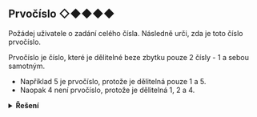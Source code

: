## Prvočíslo ◇◆◆◆◆

Požádej uživatele o zadání celého čísla. Následně urči, zda je toto číslo prvočíslo.

Prvočíslo je číslo, které je dělitelné beze zbytku pouze 2 čísly - 1 a sebou samotným.

- Například 5 je prvočíslo, protože je dělitelná pouze 1 a 5.
- Naopak 4 není prvočíslo, protože je dělitelná 1, 2 a 4.

<details>
<summary><b>Řešení</b></summary>


*pozn.: Níže je velmi neefektivní způsob. Samozřejmě existují specializované algorytmy.*

```python
testovane = int(input('Zadej číslo na otestování: '))

prvocislo = True
for n in range(2, testovane):
    if testovane % n == 0:
        prvocislo = False
        break

print(f'cislo {testovane} {"je" if prvocislo else "není"} prvocislo')
```

</details>
